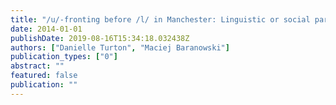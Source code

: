 ```yaml
---
title: "/u/-fronting before /l/ in Manchester: Linguistic or social parallelism?"
date: 2014-01-01
publishDate: 2019-08-16T15:34:18.032438Z
authors: ["Danielle Turton", "Maciej Baranowski"]
publication_types: ["0"]
abstract: ""
featured: false
publication: ""
---
```



